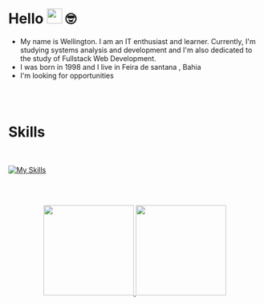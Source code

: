 # Hello <img src="https://media.giphy.com/media/hvRJCLFzcasrR4ia7z/giphy.gif" width="30"> 🤓
<ul>
  <li>My name is Wellington. I am an IT enthusiast and learner. Currently, I'm studying systems analysis and development and I'm also dedicated to the study of Fullstack Web Development.</li>
  <li>I was born in 1998 and I live in Feira de santana , Bahia</li>
  <li>I'm looking for opportunities</li>
</ul>
<br><br>
<!--
Access my linkedin <br><br>
<a href="https://www.linkedin.com/in/pablosantos-cg/" target="_blank">
  <img align="center" src="https://img.shields.io/badge/LinkedIn-0077B5?style=for-the-badge&logo=linkedin&logoColor=white" alt="Linkedin"/>
</a>
<br>
-->

# Skills

<br>

[![My Skills](https://skillicons.dev/icons?i=php&theme=dark)](https://skillicons.dev)
<!--
[![My Skills](https://skillicons.dev/icons?i=html,css,php&theme=dark)](https://skillicons.dev)
-->
<br><br>

<div align="center">
  <a href="https://github.com/WellingtonSantos-Ds">
  <img height="180em" src="https://github-readme-stats.vercel.app/api?username=WellingtonSantos-Ds&show_icons=true&theme=dark&include_all_commits=true&count_private=true"/>
  <img height="180em" src="https://github-readme-stats.vercel.app/api/top-langs/?username=WellingtonSantos-Ds&layout=compact&langs_count=7&theme=dark"/>
</div>
    
<div align="center"><br>
  <!--
  <img src="https://cdn.buymeacoffee.com/buttons/default-red.png" alt="Buy Me A Coffee" height="40" width="150">
  -->
</div>
